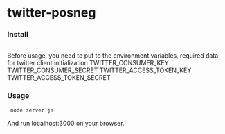 # twitter-posneg


### Install
``` git clone https://github.com/saromanov/twitter-posneg
```
Before usage, you need to put to the environment variables, required data for twitter client initialization
TWITTER_CONSUMER_KEY
TWITTER_CONSUMER_SECRET
TWITTER_ACCESS_TOKEN_KEY
TWITTER_ACCESS_TOKEN_SECRET

### Usage
``` node server.js```

And run localhost:3000 on your browser.


